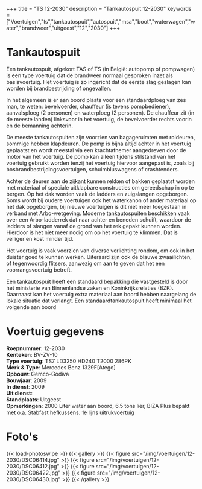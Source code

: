 +++
title = "TS 12-2030"
description = "Tankautospuit 12-2030"
keywords = ["Voertuigen","ts","tankautospuit","autospuit","msa","boot","waterwagen","water","brandweer","uitgeest","12","2030"]
+++

# Tankautospuit

Een tankautospuit, afgekort TAS of TS (in België: autopomp of pompwagen) is een type voertuig dat de brandweer normaal gesproken inzet als basisvoertuig. Het voertuig is zo ingericht dat de eerste slag geslagen kan worden bij brandbestrijding of ongevallen.

In het algemeen is er aan boord plaats voor een standaardploeg van zes man, te weten: bevelvoerder, chauffeur (is tevens pompbediener), aanvalsploeg (2 personen) en waterploeg (2 personen). De chauffeur zit (in de meeste landen) linksvoor in het voertuig, de bevelvoerder rechts voorin en de bemanning achterin.

De meeste tankautospuiten zijn voorzien van bagageruimten met roldeuren, sommige hebben klapdeuren. De pomp is bijna altijd achter in het voertuig geplaatst en wordt meestal via een krachtafnemer aangedreven door de motor van het voertuig. De pomp kan alleen tijdens stilstand van het voertuig gebruikt worden tenzij het voertuig hiervoor aangepast is, zoals bij bosbrandbestrijdingsvoertuigen, schuimbluswagens of crashtenders.

Achter de deuren aan de zijkant kunnen rekken of bakken geplaatst worden met materiaal of speciale uitklapbare constructies om gereedschap in op te bergen. Op het dak worden vaak de ladders en zuigslangen opgeborgen. Soms wordt bij oudere voertuigen ook het waterkanon of ander materiaal op het dak opgeborgen, bij nieuwe voertuigen is dit niet meer toegestaan in verband met Arbo-wetgeving. Moderne tankautospuiten beschikken vaak over een Arbo-ladderrek dat naar achter en beneden schuift, waardoor de ladders of slangen vanaf de grond van het rek gepakt kunnen worden. Hierdoor is het niet meer nodig om op het voertuig te klimmen. Dat is veiliger en kost minder tijd.

Het voertuig is vaak voorzien van diverse verlichting rondom, om ook in het duister goed te kunnen werken. Uiteraard zijn ook de blauwe zwaailichten, of tegenwoordig flitsers, aanwezig om aan te geven dat het een voorrangsvoertuig betreft.

Een tankautospuit heeft een standaard bepakking die vastgesteld is door het ministerie van Binnenlandse zaken en Koninkrijksrelaties (BZK). Daarnaast kan het voertuig extra materiaal aan boord hebben naargelang de lokale situatie dat verlangt. Een standaardtankautospuit heeft minimaal het volgende aan boord

# Voertuig gegevens

**Roepnummer**: 12-2030  
**Kenteken**: BV-ZV-10  
**Type voertuig**: TS7 LD3250 HD240 T2000 286PK  
**Merk & Type**: Mercedes Benz 1329F[Atego]  
**Opbouw**: Gemco-Godiva  
**Bouwjaar**: 2009  
**In dienst**: 2009  
**Uit dienst**:  
**Standplaats**: Uitgeest  
**Opmerkingen**: 2000 Liter water aan boord, 6.5 tons lier, BIZA Plus bepakt met o.a. Stabfast hefkussens. 1e lijns uitrukvoertuig  

# Foto's  
{{< load-photoswipe >}}
{{< gallery >}}
  {{< figure src="/img/voertuigen/12-2030/DSC06414.jpg" >}}
  {{< figure src="/img/voertuigen/12-2030/DSC06412.jpg" >}}
  {{< figure src="/img/voertuigen/12-2030/DSC06422.jpg" >}}
  {{< figure src="/img/voertuigen/12-2030/DSC06430.jpg" >}}
{{< /gallery >}}